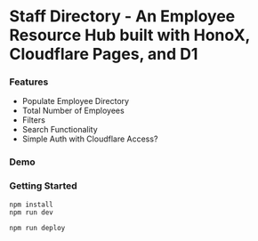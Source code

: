 # Staff Directory - An Employee Resource Hub built with HonoX, Cloudflare Pages, and D1 

### Features

- Populate Employee Directory
- Total Number of Employees
- Filters
- Search Functionality
- Simple Auth with Cloudflare Access?

### Demo

### Getting Started

```
npm install
npm run dev
```

```
npm run deploy
```
